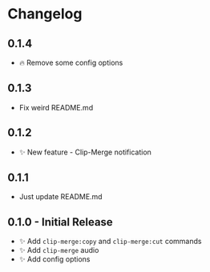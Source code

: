 # Changelog

## 0.1.4

* :fire: Remove some config options

## 0.1.3

* Fix weird README.md

## 0.1.2

* :sparkles: New feature - Clip-Merge notification

## 0.1.1

* Just update README.md

## 0.1.0 - Initial Release

* :sparkles: Add `clip-merge:copy` and `clip-merge:cut` commands
* :sparkles: Add `clip-merge` audio
* :sparkles: Add config options
